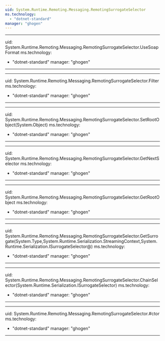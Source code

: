 ```yaml
---
uid: System.Runtime.Remoting.Messaging.RemotingSurrogateSelector
ms.technology: 
  - "dotnet-standard"
manager: "ghogen"
---
```


---
uid: System.Runtime.Remoting.Messaging.RemotingSurrogateSelector.UseSoapFormat
ms.technology: 
  - "dotnet-standard"
manager: "ghogen"
---

---
uid: System.Runtime.Remoting.Messaging.RemotingSurrogateSelector.Filter
ms.technology: 
  - "dotnet-standard"
manager: "ghogen"
---

---
uid: System.Runtime.Remoting.Messaging.RemotingSurrogateSelector.SetRootObject(System.Object)
ms.technology: 
  - "dotnet-standard"
manager: "ghogen"
---

---
uid: System.Runtime.Remoting.Messaging.RemotingSurrogateSelector.GetNextSelector
ms.technology: 
  - "dotnet-standard"
manager: "ghogen"
---

---
uid: System.Runtime.Remoting.Messaging.RemotingSurrogateSelector.GetRootObject
ms.technology: 
  - "dotnet-standard"
manager: "ghogen"
---

---
uid: System.Runtime.Remoting.Messaging.RemotingSurrogateSelector.GetSurrogate(System.Type,System.Runtime.Serialization.StreamingContext,System.Runtime.Serialization.ISurrogateSelector@)
ms.technology: 
  - "dotnet-standard"
manager: "ghogen"
---

---
uid: System.Runtime.Remoting.Messaging.RemotingSurrogateSelector.ChainSelector(System.Runtime.Serialization.ISurrogateSelector)
ms.technology: 
  - "dotnet-standard"
manager: "ghogen"
---

---
uid: System.Runtime.Remoting.Messaging.RemotingSurrogateSelector.#ctor
ms.technology: 
  - "dotnet-standard"
manager: "ghogen"
---
